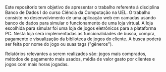 Este repositorio tem objetivo de apresentar o trabalho referente à disciplina Banco de Dados I do curso Ciência da Computação na UEL.
O trabalho consiste no desenvolvimento de uma aplicação web em camadas usando banco de dados para simular o funcionamento de uma loja virtual.
A loja escolhida para simular foi uma loja de jogos eletrônicos para a plataforma PC.
Nesta loja será implementadas as funcionalidades de busca, compra, pagamento e visualização da biblioteca de jogos do cliente.
A busca poderá ser feita por nome do jogo ou suas tags ("gêneros").

Relatórios relevantes a serem realizados são: jogos mais comprados, métodos de pagamento mais usados, média de valor gasto por clientes e jogos com mais horas jogadas.
